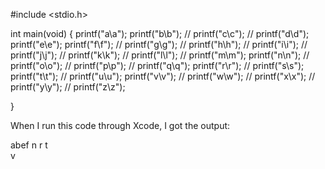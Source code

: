 #include <stdio.h>

int main(void)
{
      printf("a\a");
      printf("b\b");
//    printf("c\c");
//    printf("d\d");
      printf("e\e");
      printf("f\f"); 
//    printf("g\g");
//    printf("h\h");
//    printf("i\i");
//    printf("j\j");
//    printf("k\k");
//    printf("l\l");
//    printf("m\m");
      printf("n\n");
//    printf("o\o");
//    printf("p\p");
//    printf("q\q");
      printf("r\r");
//    printf("s\s");
      printf("t\t");
//    printf("u\u");
      printf("v\v");
//    printf("w\w");
//    printf("x\x");
//    printf("y\y");
//    printf("z\z");

}

When I run this code through Xcode, I got the output:

abef
     n
r
t	
     v 
